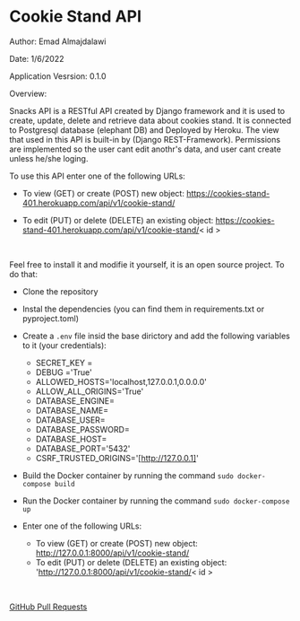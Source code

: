 # Cookie Stand API

Author: Emad Almajdalawi

Date: 1/6/2022

Application Vesrsion: 0.1.0

Overview:

Snacks API is a RESTful API created by Django framework and it is used to create, update, delete and retrieve data about cookies stand. It is connected to Postgresql database (elephant DB) and Deployed by Heroku. The view that used in this API is built-in by (Django REST-Framework). Permissions are implemented so the user cant edit anothr's data, and user cant create unless he/she loging.

To use this API enter one of the following URLs:

- To view (GET) or create (POST) new object: https://cookies-stand-401.herokuapp.com/api/v1/cookie-stand/

- To edit (PUT) or delete (DELETE) an existing object: https://cookies-stand-401.herokuapp.com/api/v1/cookie-stand/< id >

<br>

Feel free to install it and modifie it yourself, it is an open source project. To do that:
- Clone the repository
- Instal the dependencies (you can find them in requirements.txt or pyproject.toml)
- Create a `.env` file insid the base dirictory and add the following variables to it (your credentials):
    - SECRET_KEY =
    - DEBUG ='True'
    - ALLOWED_HOSTS='localhost,127.0.0.1,0.0.0.0'
    - ALLOW_ALL_ORIGINS='True'
    - DATABASE_ENGINE=
    - DATABASE_NAME=
    - DATABASE_USER=
    - DATABASE_PASSWORD=
    - DATABASE_HOST=
    - DATABASE_PORT='5432'
    - CSRF_TRUSTED_ORIGINS='[http://127.0.0.1]'

- Build the Docker container by running the command `sudo docker-compose build`
- Run the Docker container by running the command `sudo docker-compose up`
- Enter one of the following URLs:
    - To view (GET) or create (POST) new object: http://127.0.0.1:8000/api/v1/cookie-stand/
    - To edit (PUT) or delete (DELETE) an existing object: 'http://127.0.0.1:8000/api/v1/cookie-stand/< id >

<br>

[GitHub Pull Requests](https://github.com/emad-almajdalawi/cookie-stand-api/pull/1)
